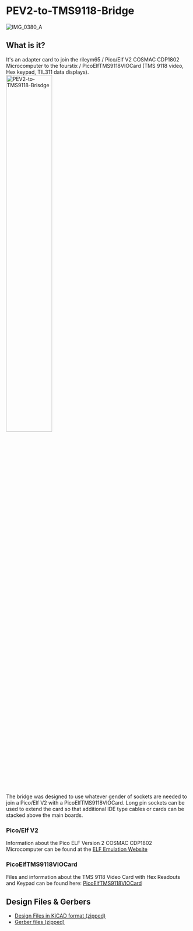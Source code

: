 # PEV2-to-TMS9118-Bridge
![IMG_0380_A](https://github.com/awasson/PEV2-to-TMS9118-Bridge/assets/2935397/71db24f5-6a93-4010-816d-491870fc2345)

## What is it?
It's an adapter card to join the rileym65 / Pico/Elf V2 COSMAC CDP1802 Microcomputer to the fourstix / PicoElfTMS9118VIOCard (TMS 9118 video, Hex keypad, TIL311 data displays).\
<img width="50%" alt="PEV2-to-TMS9118-Brisdge" src="https://github.com/awasson/PEV2-to-TMS9118-Bridge/assets/2935397/24a4caba-2cc6-4280-a081-ec3581213e0b">

The bridge was designed to use whatever gender of sockets are needed to join a Pico/Elf V2 with a PicoElfTMS9118VIOCard. Long pin sockets can be used to extend the card so that additional IDE type cables or cards can be stacked above the main boards. 

### Pico/Elf V2
Information about the Pico ELF Version 2 COSMAC CDP1802 Microcomputer can be found at the [ELF Emulation Website](https://www.elf-emulation.com/picoelf.html)
### PicoElfTMS9118VIOCard
Files and information about the TMS 9118 Video Card with Hex Readouts and Keypad can be found here: [PicoElfTMS9118VIOCard](https://github.com/fourstix/PicoElfTMS9118VIOCard)
## Design Files & Gerbers
* [Design Files in KiCAD format (zipped)](https://github.com/awasson/PEV2-to-TMS9118-Bridge/blob/main/kicad/PEV2-to-TMS9118-Bridge.zip)
* [Gerber files (zipped)](https://github.com/awasson/PEV2-to-TMS9118-Bridge/blob/main/gerbers/gerbers.zip)
